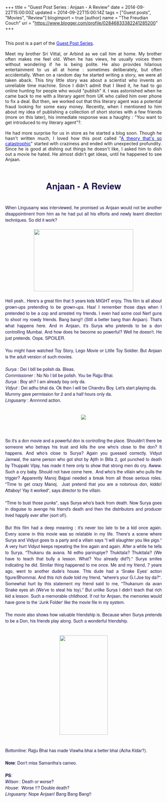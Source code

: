 +++
title = "Guest Post Series : Anjaan - A Review"
date = 2014-09-22T15:00:00Z
updated = 2014-09-22T15:00:14Z
tags = ["Guest posts", "Movies", "Review"]
blogimport = true 
[author]
	name = "The Freudian Couch"
	uri = "https://www.blogger.com/profile/02846833382241285200"
+++

<div dir="ltr" style="text-align: left;" trbidi="on">
<div style="text-align: justify;">
<br /></div>
<div style="text-align: justify;">
This post is a part of the <span style="color: blue;"><a href="http://adarsh89.blogspot.com/2014/09/guest-posts-series.html" target="_blank"><span style="color: blue;">Guest Post Series</span></a>.</span><br />
<br />
Meet my brother Sri Vittal, or Arbind as we call him at home. My brother often makes me feel old. When he has views, he usually voices them without wondering if he is being polite. He also provides hilarious entertainment to us all at home : sometimes deliberately, but often accidentally. When on a random day he started writing a story, we were all taken aback. This tiny little story was about a scientist who invents an unreliable time machine. Since I didn't admit that I liked it, he had to go online hunting for people who would "publish" it. I was astonished when he came back to me with a literary agent from UK who called him over phone to fix a deal. But then, we worked out that this literary agent was a potential fraud looking for some easy money. Recently, when I mentioned to him about my idea of publishing a collection of short stories with a few friends (more on this later), his immediate response was a haughty : "You want to get introduced to my literary agent"?.<br />
<br />
He had more surprise for us in store as he started a blog soon. Though he hasn't written much, I loved how this post called "<a href="http://arabindv.blogspot.com/2014/05/a-theory-thats-so-catastrophic.html" target="_blank"><span style="color: blue;">A theory that's so catastrophic</span></a>" started with craziness and ended with unexpected profundity. Since he is good at dishing out things he doesn't like, I asked him to dish out a movie he hated. He almost didn't get ideas, until he happened to see Anjaan.<br />
<br /></div>
<h1 style="text-align: center;">
<span style="color: #20124d; font-family: Helvetica Neue, Arial, Helvetica, sans-serif;">Anjaan - A Review</span></h1>
<div style="text-align: justify;">
<span style="color: #20124d; font-family: Helvetica Neue, Arial, Helvetica, sans-serif;"><br /></span></div>
<div style="text-align: justify;">
<span style="color: #20124d; font-family: Helvetica Neue, Arial, Helvetica, sans-serif;">When Lingusamy was interviewed, he promised us Anjaan would not be another disappointment from him as he had put all his efforts and newly learnt direction techniques. So did it work?&nbsp;</span></div>
<div style="text-align: justify;">
<span style="color: #20124d; font-family: Helvetica Neue, Arial, Helvetica, sans-serif;"><br /></span></div>
<div class="separator" style="clear: both; text-align: center;">
<a href="https://blogger.googleusercontent.com/img/b/R29vZ2xl/AVvXsEhtslp6tnm1Vr8Lr-5X5WgCblpPkUK3CCyBxGpSVWewLdJU5hSuqPdv5Z0c-IeSQvM2TKNVBG7nk6N86fVSiXw5PAdVXWnqwb8T9XssX4elSR2yRI0hxXRaESfu7mfcWF5T0D5ML8wFK3h9/s1600/10350618_703884633039848_6184319377554270064_n.jpg" imageanchor="1" style="margin-left: 1em; margin-right: 1em;"><span style="color: #20124d; font-family: Helvetica Neue, Arial, Helvetica, sans-serif;"><img border="0" src="https://blogger.googleusercontent.com/img/b/R29vZ2xl/AVvXsEhtslp6tnm1Vr8Lr-5X5WgCblpPkUK3CCyBxGpSVWewLdJU5hSuqPdv5Z0c-IeSQvM2TKNVBG7nk6N86fVSiXw5PAdVXWnqwb8T9XssX4elSR2yRI0hxXRaESfu7mfcWF5T0D5ML8wFK3h9/s1600/10350618_703884633039848_6184319377554270064_n.jpg" height="200" width="320" /></span></a></div>
<div style="text-align: justify;">
<span style="color: #20124d; font-family: Helvetica Neue, Arial, Helvetica, sans-serif;"><br /></span></div>
<div style="text-align: justify;">
<span style="color: #20124d; font-family: Helvetica Neue, Arial, Helvetica, sans-serif;">Hell yeah.. Here's a great film that 5 years kids MIGHT enjoy. This film is all about grown-ups pretending to be grown-ups. Haa! I remember those days when I pretended to be a cop and arrested my friends. I even had some cool Nerf guns to shoot my rowdy friends. Bang bang!! (Still a better bang than Anjaan). That's what happens here. And in Anjaan, it's Surya who pretends to be a don controlling Mumbai. And how does he become so powerful? Well he doesn't. He just pretends. Oops. SPOILER.</span></div>
<div style="text-align: justify;">
<span style="color: #20124d; font-family: Helvetica Neue, Arial, Helvetica, sans-serif;"><br /></span></div>
<div style="text-align: justify;">
<span style="color: #20124d; font-family: Helvetica Neue, Arial, Helvetica, sans-serif;">You might have watched Toy Story, Lego Movie or Little Toy Soldier. But Anjaan is the adult version of such movies.</span></div>
<span style="color: #20124d; font-family: Helvetica Neue, Arial, Helvetica, sans-serif;"><br /></span>
<span style="color: #20124d; font-family: Helvetica Neue, Arial, Helvetica, sans-serif;"><i>Surya</i><b> </b>: Dei I bill be polish da. Bleas.</span><br />
<span style="color: #20124d; font-family: Helvetica Neue, Arial, Helvetica, sans-serif;"><i>Commissioner</i> : No No I bil be polish. You be Rajju Bhai.</span><br />
<span style="color: #20124d; font-family: Helvetica Neue, Arial, Helvetica, sans-serif;"><i>Surya</i> : Boy ah? I am already boy only da.</span><br />
<span style="color: #20124d; font-family: Helvetica Neue, Arial, Helvetica, sans-serif;"><i>Vidyut</i> : Dei adhu bhai da. Ok then I will be Chandru Boy. Let's start playing da. Mummy gave permission for 2 and a half hours only da.</span><br />
<span style="color: #20124d; font-family: Helvetica Neue, Arial, Helvetica, sans-serif;"><i>Lingusamy</i> : Annnnnd action.</span><br />
<span style="color: #20124d; font-family: Helvetica Neue, Arial, Helvetica, sans-serif;"><br /></span>
<br />
<div class="separator" style="clear: both; text-align: center;">
<a href="https://blogger.googleusercontent.com/img/b/R29vZ2xl/AVvXsEieHHid3Hrv-cagqW56cGTEgccKwhqsEsnFa8mHG4aPwP5iiPIDt6Ka1E-caJAVPdZQ0UawGsoEaokrMrVSkgVOyFYatkc6Ajw1NpXV8t7EocQKPlMmUCTHSbqvtapbZemoxAm1WEUEis3r/s1600/1.jpg" imageanchor="1" style="margin-left: 1em; margin-right: 1em;"><span style="color: #20124d; font-family: Helvetica Neue, Arial, Helvetica, sans-serif;"><img border="0" src="https://blogger.googleusercontent.com/img/b/R29vZ2xl/AVvXsEieHHid3Hrv-cagqW56cGTEgccKwhqsEsnFa8mHG4aPwP5iiPIDt6Ka1E-caJAVPdZQ0UawGsoEaokrMrVSkgVOyFYatkc6Ajw1NpXV8t7EocQKPlMmUCTHSbqvtapbZemoxAm1WEUEis3r/s1600/1.jpg" /></span></a></div>
<span style="color: #20124d; font-family: Helvetica Neue, Arial, Helvetica, sans-serif;"><br /></span>
<span style="color: #20124d; font-family: Helvetica Neue, Arial, Helvetica, sans-serif;"><br /></span>
<br />
<div style="text-align: justify;">
<span style="color: #20124d; font-family: Helvetica Neue, Arial, Helvetica, sans-serif;">So it's a don movie and a powerful don is controlling the place. Shouldn't there be someone who betrays his trust and kills the one who's close to the don? It happens. And who's close to Surya? Again you guessed correctly. Vidyut Jamwal, the same person who got shot by Ajith in Billa 2, got punched to death by Thuppaki Vijay, has made it here only to show that strong men do cry. Awww. Such a cry baby. Should not have come here. &nbsp;And who's the villain who pulls the trigger? Apparently Manoj Bajpai needed a break from all those serious roles. "Time to get crazy Manoj. &nbsp;Just pretend that you are a notorious don, kiddo! Attaboy! Yay it worked", says director to the villain.</span></div>
<div style="text-align: justify;">
<span style="color: #20124d; font-family: Helvetica Neue, Arial, Helvetica, sans-serif;"><br /></span></div>
<div style="text-align: justify;">
<span style="color: #20124d; font-family: Helvetica Neue, Arial, Helvetica, sans-serif;">"Time to bust those punks", says Surya who's back from death. Now Surya goes in disguise to avenge his friend's death and then the distributors and producer lived happily ever after (sort of!).</span></div>
<div style="text-align: justify;">
<span style="color: #20124d; font-family: Helvetica Neue, Arial, Helvetica, sans-serif;"><br /></span></div>
<div style="text-align: justify;">
<span style="color: #20124d; font-family: Helvetica Neue, Arial, Helvetica, sans-serif;">But this film had a deep meaning : it's never too late to be a kid once again. Every scene in this movie was so relatable in my life. There's a scene where Surya and Vidyut goes to a party and a villain says "I will slaughter you like pigs." A very hurt Vidyut keeps repeating the line again and again. After a while he tells to Surya, "Thukanu da avana. Ni edho panirupiye? Thukitala? Thukitala? (We have to teach that bully a lesson. What? You already did?)." Surya smiles indicating he did. Similar thing happened to me once. Me and my friend, 7 years ago, went to another dude's house. This dude had a&nbsp;</span><span style="color: #20124d; font-family: 'Helvetica Neue', Arial, Helvetica, sans-serif;">'Snake Eyes' action figure/Bhommai. And this rich dude told my friend, "where's your G.I.Joe toy da?". Somewhat hurt by this statement my friend said to me, "Thukanum da avan Snake eyes ah (We've to steal his toy)." But unlike Surya I didn't teach that rich kid a lesson. Such a memorable childhood. If not for Anjaan, the memories would have gone to the 'Junk Folder' like the movie file in my system.</span></div>
<div style="text-align: justify;">
<span style="color: #20124d; font-family: Helvetica Neue, Arial, Helvetica, sans-serif;"><br /></span></div>
<div style="text-align: justify;">
<span style="color: #20124d; font-family: Helvetica Neue, Arial, Helvetica, sans-serif;">The movie also shows how valuable friendship is. Because when Surya pretends to be a Don, his friends play along. Such a wonderful friendship.</span></div>
<span style="color: #20124d; font-family: Helvetica Neue, Arial, Helvetica, sans-serif;"><br /></span>
<br />
<div class="separator" style="clear: both; text-align: center;">
<a href="https://blogger.googleusercontent.com/img/b/R29vZ2xl/AVvXsEg3qKXs0AcGsdpWmncFZpAWcHJ7x1vpcTPnfpkocwLmNYsMWyZXa7jmVfcLMHx7DBzOr9Q1Ctt6EX3QLPNLE-MnvJzP495bjv60e1GiDneX_LBUyas0Ne1tm-j_0d1LjLkWm9IGp4Lp4GaV/s1600/1610784_704943446267300_2008385430787493242_n.jpg" imageanchor="1" style="margin-left: 1em; margin-right: 1em;"><span style="color: #20124d; font-family: Helvetica Neue, Arial, Helvetica, sans-serif;"><img border="0" src="https://blogger.googleusercontent.com/img/b/R29vZ2xl/AVvXsEg3qKXs0AcGsdpWmncFZpAWcHJ7x1vpcTPnfpkocwLmNYsMWyZXa7jmVfcLMHx7DBzOr9Q1Ctt6EX3QLPNLE-MnvJzP495bjv60e1GiDneX_LBUyas0Ne1tm-j_0d1LjLkWm9IGp4Lp4GaV/s1600/1610784_704943446267300_2008385430787493242_n.jpg" height="320" width="155" /></span></a></div>
<span style="color: #20124d; font-family: Helvetica Neue, Arial, Helvetica, sans-serif;"><br /></span>
<span style="color: #20124d; font-family: Helvetica Neue, Arial, Helvetica, sans-serif;"><br /></span>
<span style="color: #20124d; font-family: Helvetica Neue, Arial, Helvetica, sans-serif;">Bottomline: Rajju Bhai has made Viswha bhai a better bhai (Acha Kidar?).</span><br />
<span style="color: #20124d; font-family: Helvetica Neue, Arial, Helvetica, sans-serif;"><br /></span>
<span style="color: #20124d; font-family: Helvetica Neue, Arial, Helvetica, sans-serif;"><b>Note</b>: Don't miss Samantha's cameo.</span><br />
<span style="color: #20124d; font-family: Helvetica Neue, Arial, Helvetica, sans-serif;"><br /></span>
<span style="color: #20124d; font-family: Helvetica Neue, Arial, Helvetica, sans-serif;"><b>PS</b>:</span><br />
<span style="color: #20124d; font-family: Helvetica Neue, Arial, Helvetica, sans-serif;"><i>Wilson</i> : Death or worse?</span><br />
<span style="color: #20124d; font-family: Helvetica Neue, Arial, Helvetica, sans-serif;"><i>House</i>: &nbsp;Worse !!? Double death?</span><br />
<span style="color: #20124d; font-family: Helvetica Neue, Arial, Helvetica, sans-serif;"><i>Lingusamy</i>: Nope Anjaan! Bang Bang Bang!!</span></div>

